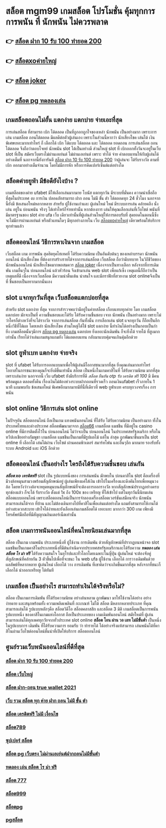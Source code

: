 # สล็อต mgm99  เกมสล็อต  โปรโมชั่น   คุ้มทุกการ การพนัน ที่ นักพนัน ไม่ควรพลาด

## 👉 [สล็อต ฝาก 10 รับ 100 ทำยอด 200](https://m.gamblerape.com/login?action=login)
## 👉 [สล็อตxoค่ายใหญ่](https://m.gamblerape.com/login?action=login)
## 👉 [สล็อต joker](https://m.gamblerape.com/login?action=register)
## 👉 [สล็อต pg ทดลองเล่น](https://m.gamblerape.com/login?action=register)

##  เกมสล็อตถอนไม่อั้น แตกง่าย แตกบ่าย จ่ายเอะที่สุด

การเล่นสล็อต ที่สามารถ  เบิก  ได้ตลอด  เป็นที่ถูกอกถูกใจของเหล่า นักพนัน  เป็นอย่างมาก เพราะการเล่น เกมสล็อต  ถอนได้ตลอด  มีผลดีต่อตัวผู้เล่นเอง เพราะในส่วนนี้หากว่า นักเสี่ยงโชค เล่นได้ เงินพิเศษเยอะมากเท่าไหร่ ก็ เลือกได้   เบิก ได้แบบ ได้ตลอด และ ได้ตลอด ยอดถอน  การเล่นสล็อต   ถอนได้ตลอด จึงถือว่าตอบโจทย์ นักพนัน   slot ได้เป็นอย่างดี ส่วนใหญ่  slot ที่  เบิกออกทั้งวันจะอยู่ในเว็บ slot ที่เป็น  สมัครเว็บตรงไม่ผ่านเอเย่นต์   ไม่ผ่านเอเย่นต์  เพราะ ทำได้ จ่าย ค่าตอบแทนให้กับผู้เล่นได้อย่างเต็มที่ นอกจากนี้ยังการันตี [สล็อต ฝาก 10 รับ 100 ทำยอด 200](https://m.gamblerape.com/login?action=login)  ว่าผู้เล่นจะ ได้รับรางวัล ตามที่ เบิก ออกมาอย่างเต็มจำนวน โดยไม่มีการหัก หรือการคิดเปอร์เซ็นต์แต่อย่างใด 


## สล็อตค่ายยูฟ่า มีข้อดียังไงบ้าง ?
 เกมสล็อตของค่าย ufabet มีให้เลือกเล่นมากมาย โบนัส  แตกทุกวัน มีระบบที่มั่นคง  ความน่าเชื่อถือ ที่สุดในประเทศ  งบ การเงิน  ปลอดภัยสามารถ  ฝาก ถอน ไม่มี ขั้น ต่ํา ได้ตลอดทุก 24 ชั่วโมง นอกจากนี้ยังมี ข้อเสนอใหม่หลากหลาย สำหรับ ผู้ใช้งานเก่าและ ผู้เล่นใหม่ ใหม่ มีระบบการเล่น  คล้ายคลึง  นั่งเล่น อยู่ใน บ่อนพนัน จริงๆ ได้เท่าไหร่ก็จ่ายเท่านั้น หากต้องการ เล่นให้คุณเลือกเล่นที่เว็บไชต์ พนันที่มีมาตรฐานของ slot ค่าย ufa เว็บ เดียวเท่านั้นที่ผู้เล่นส่วนใหญ่ให้การตอบรับที่ สุดยอดในตอนนี้ซึ่งจะไม่มีการผ่านเอเย่นต์ หรือตัวแทนใดๆ มีทุกอย่างภายใน เว็บ [สล็อตxoค่ายใหญ่](https://m.gamblerape.com/login?action=register) เดียวพร้อมให้บริการทุกท่านแล้ว

## สล็อตออนไลน์  วิธีการหาเงินจาก เกมสล็อต

เว็บสล็อต  เกม การพนัน สุดฮิตยุคไฮเทคที่  ได้รับความนิยม เป็นอันดับต้นๆ ของเหล่าบรรดา นักพนันออนไลน์ นักเสี่ยงโชค ที่ต้องการสร้างรายได้จากการเล่นสล็อต  เว็บสล็อต ถือว่ามีบทบาท ในวิถีชีวิตของ นักพนันออนไลน์ นักเสี่ยงโชคมากพอสมควร [สล็อต joker](https://m.gamblerape.com/login?action=register) เนื่องจากเป็นทางเลือก หลังจากที่การเดิมพัน เกมอื่นๆใน บ่อนออนไลน์ แล้วหัวร้อน  จึงเข้ามาเล่น web slot เพื่อแก้เซ็ง เหตุผลนี้ก็ถือว่าเป็นเหตุผลที่ดี เนื่องจากเว็บสล็อต  มีความน่าตื่นเต้น น่าสนใจ และมีกราฟิกที่สวยงาม  slot onlineจึงเป็นที่ ชื่นชอบเป็นอยากมากนั่นเอง


##  slot  แจกทุกวันที่สุด เว็บสล็อตแตกบ่อยที่สุด

สำหรับ slot แตกง่าย ที่สุด จากการสำรวจพบว่ามีอยู่ในค่ายสล็อต เกือบแทบทุกค่าย โดย เกมสล็อต แตกบ่อย  มักจะเป็นที่ ความชื่นชอบและได้รับ ได้รับความชื่นชอบ เจาก นักพนัน  เป็นอย่างมาก  เพราะไม่ว่าใครก็ต่างหวังที่จะได้รางวัล  จากการเล่นสล็อต กันทั้งนั้น การเลือกเล่น slot  แจกทุกวัน ก็ถือเป็นอีกหนึ่งวิธีที่ได้ผล โดยเหล่า นักเสี่ยงโชค ส่วนใหญ่ได้ใช้ slot แตกง่าย นี้ทำเงินได้อย่างเป็นกอบเป็นกำ ยิ่ง เกมสล็อตนั้นๆมีการ [สล็อต pg ทดลองเล่น](https://www.gamblerape.com/demogame/) แตกบ่อย  ยิ่งเยอะนักเดิมพัน  ก็จะยิ่งได้ รายได้ ที่สูงมากเท่านั้น เรียกได้ว่าเล่นเกมสนุกแถมยัง ได้ผลตอบแทน กลับมาแบบคุ้มจนเกินคุ้มอีกด้วย


##  slot  ยูฟ่าเบท แตกง่าย จ่ายจริง

 slot ที่  ufabet   ได้รับการออกแบบมาเพื่อให้ผู้เล่นมีโอกาสชนะมากที่สุด ยิ่งคุณเล่นมากเท่าไหร่ โอกาสในการชนะของคุณก็จะยิ่งดีขึ้นเท่านั้น สล็อต เป็นหนึ่งในเกมคาสิโนที่  ได้รับความนิยม มากที่สุดเพราะเล่นง่าย  นอกจากนี้ เว็บ  ufabet  ยังมีบริการที่ดี *สล็อต ยืนยัน otp รับ เครดิต ฟรี 100* มี มีคนพร้อมดูแล ตลอดทั้งคืน  เรื่องเงินไม่ต้องห่วงระบบฝากถอนที่รวดเร็ว   ถอนเงินufabet  เร็วภายใน 1 นาที แถมพบกับ ข้อเสนอใหม่ พิเศษอีกมากมายมีที่นี้ที่เดียวที่ web ยูฟ่าเบท   ครบทุกวงจรเรื่อง การพนัน 


##  slot online  วิธีการเล่น slot online 

ในปัจจุบัน สล็อตออนไลน์ ถือเป็นเกม แทงพนันออนไลน์ ที่ได้รับ  ได้รับความนิยม เป็นอย่างมาก ทั้งในประเทศไทยและต่างประเทศ สล็อตพัฒนามาจาก [สล็อต66](https://www.gamblerape.com/demogame/)  เกมสล็อต แมชชีน ที่มีอยู่ใน casino online   ที่มีการติดตั้งไว้ใน บ่อนออนไลน์ ไม่ว่าจะเป็น บ่อนออนไลน์ ในประเทศสหรัฐอเมริกา หรือในทวีปเอเชียอย่างกัมพูชา  เกมสล็อต แมชชีนเป็นเกมที่มีรูปผลไม้ แต่ใน ล่าสุด ถูกพัฒนาขึ้นมาเป็น  slot online  ที่ เลือกได้ เล่นได้ผ่าน เว็บไซต์  ผ่านคอมพิวเตอร์  สมาร์ทโฟน  และอื่นๆอีก มากมาย  รองรับทั้งระบบ Android และ iOS อีกด้วย


## สล็อตออนไลน์  เป็นอย่างไร ใครถึงได้รับความชื่นชอบ เล่นกัน

 ***สล็อต xo เครดิตฟรี*** slot เป็น รูปแบบหนึ่งของ การเล่นพนัน  มักพบใน บ่อนคาสิโน  slot  คือเครื่องที่มีวงล้อหมุนสามวงพร้อมสัญลักษณ์อยู่ ผู้เล่นเพียงแค่ใส่เงิน เข้าไปในเครื่องและดึงคันโยกเพื่อหมุนวงล้อ โดยหวังว่าวงล้อจะหยุดหมุนบนสัญลักษณ์ที่จะต้องการออกรางวัล หากสัญลักษณ์ปรากฏอย่างครบทุกช่องแล้ว ก็จะได้ รับรางวัล  ตั้งแต่ 1x ถึง 100x ของ เหรียญ ที่ใส่เข้าไป แต่ในทุกวันนี้นิยมเล่นสล็อตแบบออนไลน์ เพราะสล็อตออนไลน์เป็นการจำลองเครื่องสล็อตเวอร์ชันเสมือนจริง  นักพนัน สามารถเล่นได้จาก ที่บ้าน และไม่ต้องเดินทางไปที่คาสิโนเพื่อเล่นแต่อย่างใด แถมยังสามารถใช้งานได้อย่างสะดวกสะบาย เข้าใจได้ง่ายและยังเลือกเล่นเกมสล็อตได้ เยอะแยะ มากกว่า 300 เกม เพียงมีโทรศัพท์มือถือที่มีสัญญาณอินเตอร์เน็ตเท่านั้น 


## สล็อต  เกมการพนันออนไลน์ที่คนไทยนิยมเล่นมากที่สุด

สล็อต เป็นเกม เกมพนัน ประเภทหนึ่งที่ ผู้ใช้งาน การเดิมพัน ด้วยสัญลักษณ์ที่ปรากฏบนหน้าจอ  slot แมชชีนเป็นเกมคาสิโนประเภทหนึ่งที่มีต้นกำเนิดจากประเทศสหรัฐอเมริกาและได้รับความ ***ทดลอง เล่น สล็อต โร ม่า ฟรี***  ได้รับความสนใจ ในยุโรปและทั่วโลกโดยเฉพาะในญี่ปุ่น  ผู้เล่นใหม่ จะต้องจับคู่สัญลักษณ์ที่คล้ายกัน 3 ตัวขึ้นไปเพื่อที่จะชนะ ใน web  ufa  ผู้ใช้งาน เลือกได้   การวางเดิมพันด้วยผลลัพธ์ที่หลากหลาย  ผู้เล่นใหม่  เลือกได้ วาง การเดิมพัน ที่เขาคิดว่าจะเกิดขึ้นมากที่สุด หลังจากที่ชนะก็ เลือกได้  นำออกเหรียญ ได้ทันที


##  เกมสล็อต เป็นอย่างไร สามารถทำเงินได้จริงหรือไม่?

 สล็อต  เป็นเกมการเดิมพัน ที่ได้รับความนิยม อย่างล้นหลาม ถูกพัฒนา  มาให้ใช้งานได้อย่าง อย่างง่ายดาย และสนุกพร้อมทั้ง  ความเพลิดเพลินที่ กะเกณฑ์ ไม่ได้  สล็อต  มีหลากหลายประเภท  ที่คุณสามารถเล่นได้ รูปแบบหลักๆคือ  สล็อตวิดีโอ สล็อตคลาสสิก และสล็อต 3 มิติ เกมสล็อตเป็นการพนัน  รูปแบบหนึ่ง ของคาสิโนเกมแห่งโอกาส ถือเป็นประเภทของ เกมเดิมพันออนไลน์  สมัยใหม่ที่ ผู้เล่น สามารถเล่นได้ทุกเพศทุกวัยจากทั่วประเทศ   slot online **สล็อต โอน ผ่าน วอ เลท ไม่มีขั้นต่ำ** เป็นหนึ่งในรูปแบบการ เดิมพัน ที่ได้รับความการ ยอมรับ ว่า  ทำรายได้ ได้อย่างจริงแท้สามารถ เล่นพนันได้ที่คาสิโนผ่านเว็บไซต์ออนไลน์ชั้นนำที่เปิดให้บริการ สล็อตออนไลน์ 


## ศูนย์รวมเว็บพนันออนไลน์ที่ดีที่สุด

### [สล็อต ฝาก 10 รับ 100 ทำยอด 200](https://atom.io/themes/สมัคร%20เว็บตรง%20สล็อต%20เว็บตรงไม่ผ่านเอเย่นต์%202021%20ไม่ผ่านเอเย่นต์%20สล็อตออนไลน์%20ทดลองเล่นสล็อตทุกค่าย%20ใหม่ล่าสุด2022)
### [สล็อต เว็บใหญ่](https://atom.io/themes/สมัคร%20เว็บตรง%20สล็อต%20ฝาก-ถอน%20true%20wallet%202021%20สล็อตออนไลน์%20ทดลองเล่นสล็อตทุกค่าย%20ใหม่ล่าสุด2022)
### [สล็อต ฝาก-ถอน true wallet 2021](https://atom.io/themes/สมัคร%20สล็อตเว็บตรง%20สล็อตjoker%20ทดลองเล่น%20เกมสล็อตที่ดีที่สุด%20ใหม่ล่าสุด2022)
### [เว็บ รวม สล็อต ทุก ค่าย ฝาก ถอน ไม่มี ขั้น ต่ํา](https://atom.io/themes/เว็บตรง%20สล็อต%20ฝาก-ถอน%20true%20wallet%202021%20สล็อตออนไลน์%20สล็อตPG%20ทดลองเล่นฟรี%20เล่นง่าย%20แตกไว%20รวมทุกค่ายใหม่%202022)
### [สล็อต เครดิตฟรี ไม่มี เงื่อนไข](https://atom.io/themes/ทางเข้า%20เว็บตรง%20สล็อต%20ยืนยัน%20otp%20รับเครดิตฟรี%2050%20สล็อตออนไลน์%20สล็อตPG%20ทดลองเล่นฟรี%20เล่นง่าย%20แตกไว%20รวมทุกค่ายใหม่%202022)
### [สล็อต789](https://atom.io/themes/สมัคร%20สล็อตเว็บตรง%20สล็อต%20เครดิต%20ฟรี%20100%20ไม่%20ต้อง%20แชร์2021ล่าสุด%20สล็อตออนไลน์%20ทดลองเล่นสล็อตทุกค่าย%20เกมสล็อตที่ดีที่สุด%20ใหม่ล่าสุด2022)
### [ซุปเปอร์ สล็อต](https://atom.io/themes/สมัคร%20สล็อตเว็บตรง%20pgสล็อต%20ทดลองเล่น%20เกมสล็อต%20ใหม่ล่าสุด2022)
### [สล็อต pg เว็บตรง ไม่ผ่านเอเย่นต์ฝากถอนไม่มีขั้นต่ํา](https://atom.io/themes/สมัคร%20เว็บตรง%20สล็อต%20เติม%20true%20wallet%20ฝาก-ถอน%20ไม่มี%20ขั้น%20ต่ํา%202021%20ไม่ผ่านเอเย่นต์%20สล็อตออนไลน์%20ทดลองเล่นสล็อตทุกค่าย%20ใหม่ล่าสุด2022)
### [ทดลอง เล่น สล็อต โร ม่า ฟรี](https://atom.io/themes/เว็บตรง%20m98%20สล็อต%20สล็อตออนไลน์%20สล็อตPG%20ทดลองเล่นฟรี%20เล่นง่าย%20แตกไว%20รวมทุกค่ายใหม่%20อัพเดทเกมส์ใหม่2022)
### [สล็อต 777](https://atom.io/themes/ทดลองเล่นสล็อต%202022%20ไม่ต้องสมัคร%20สล็อต%20888%20สล็อตออนไลน์%20PGSLOT%20ทดลองเล่นสล็อต)
### [สล็อต999](https://atom.io/themes/ทางเข้า%20เว็บตรง%20สล็อต66%20สล็อตออนไลน์%20สล็อตPG%20ทดลองเล่นฟรี%20เล่นง่าย%20แตกไว%20รวมทุกค่ายใหม่%202022)
### [สล็อตpg](https://atom.io/themes/สมัคร%20สล็อตเว็บตรง%20สล็อต%20เว็บตรง%20ไม่ผ่านเอเย่นต์%20ฝากถอน%20ไม่มี%20ขั้นต่ำ%20ทดลองเล่น%20เกมสล็อต%20ใหม่ล่าสุด2022)
### [pgสล็อต](https://atom.io/themes/สมัคร%20เว็บตรง%20สล็อต789%20ไม่ผ่านเอเย่นต์%20สล็อตออนไลน์%20ทดลองเล่นสล็อตทุกค่าย%20ใหม่ล่าสุด2022)